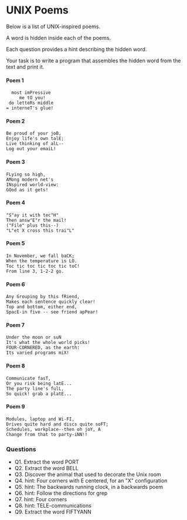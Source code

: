 # UNIX Poems

Below is a list of UNIX-inspired poems.

A word is hidden inside each of the poems.

Each question provides a hint describing the hidden word.

Your task is to write a program that assembles the hidden word from the text and print it.

#### Poem 1

      most imPressive
         me tO you!
     do letteRs middle
    = interneT's glue!

#### Poem 2

    Be proud of your joB,
    Enjoy life's own talE;
    Live thinking of alL--
    Log out your emaiL!

#### Poem 3

    FLying so high,
    AMong modern net's
    INspired world-view:
    GOod as it gets!

#### Poem 4

    "S"ay it with tec"H"
    Then answ"E"r the mail!
    ("File" plus this--)
    "L"et X cross this trai"L"

#### Poem 5

    In November, we fall baCK;
    When the temperature is LO.
    Toc tic toc tic toc tic toC!
    From line 3, 1-2-2 go.

#### Poem 6

    Any Grouping by this fRiend,
    Makes each sentence quickly clear!
    Top and bottom, either end,
    SpacE-in five -- see friend apPear!

#### Poem 7

    Under the moon or suN
    It's what the whole world picks!
    FOUR-CORNERED, as the earth:
    Its varied programs miX!

#### Poem 8

    Communicate fasT,
    Or you risk being latE...
    The party line's fulL,
    So quick! grab a platE...

#### Poem 9

    Modules, laptop and Wi-FI,
    Drives quite hard and discs quite soFT;
    Schedules, workplace--then oh joY, A
    Change from that to party-iNN!!

<!-- #### Poem 11

    Had 'nuf of humdrum...?
    Take time to READ BACKWARDS!
    "A lag" in the day,
    Will double the fun words!   -->

### Questions

  * Q1. Extract the word PORT
  * Q2. Extract the word BELL
  * Q3. Discover the animal that used to decorate the Unix room
  * Q4. hint: Four corners with E centered, for an "X" configuration
  * Q5. hint: The backwards running clock, in a backwards poem
  * Q6. hint: Follow the directions for grep
  * Q7. hint: Four corners
  * Q8. hint: TELE-communications
  * Q9. Extract the word FIFTYANN

